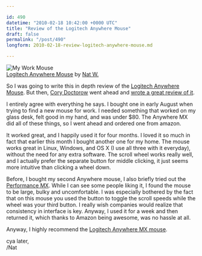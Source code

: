 ```yaml
---

id: 490
datetime: "2010-02-18 10:42:00 +0000 UTC"
title: "Review of the Logitech Anywhere Mouse"
draft: false
permalink: "/post/490"
longform: 2010-02-18-review-logitech-anywhere-mouse.md

---
```


![My Work Mouse][3]  
[Logitech Anywhere Mouse][5] by [Nat W.][6]

So I was going to write this in depth review of the [Logitech Anywhere Mouse][0].
But then, [Cory Doctorow][2] went ahead and [wrote a great review of it][1].

I entirely agree with everything he says. I bought one in early August when
trying to find a new mouse for work. I needed something that worked on my glass
desk, felt good in my hand, and was under $80. The Anywhere MX did all of these
things, so I went ahead and ordered one from amazon.

It worked great, and I happily used it for four months. I loved it so much in
fact that earlier this month I bought another one for my home. The mouse works
great in Linux, Windows, and OS X (I use all three with it everyday), without
the need for any extra software. The scroll wheel works really well, and I
actually prefer the separate button for middle clicking, it just seems more
intuitive than clicking a wheel down.

Before, I bought my second Anywhere mouse, I also briefly tried out the
[Performance MX][4]. While I can see some people liking it, I found the mouse
to be large, bulky and uncomfortable. I was especially bothered by the fact
that on this mouse you used the button to toggle the scroll speeds while the
wheel was your third button. I really wish companies would realize that
consistency in interface is key. Anyway, I used it for a week and then returned
it, which thanks to Amazon being awesome, was no hassle at all.

Anyway, I highly recommend the [Logitech Anywhere MX mouse][0].

cya later,  
/Nat

[0]: http://bit.ly/bUtxmr "Logitech Anywhere Mouse on Amazon.com"
[1]: http://www.boingboing.net/2010/02/15/logitech-anywhere-mo.html
[2]: http://en.wikipedia.org/wiki/Cory_Doctorow "Cory Doctorow on Wikipedia"
[3]: http://farm3.static.flickr.com/2482/3964727591_7c42f21c77.jpg
[4]: http://bit.ly/cj29vT "Logitech Performance Mouse MX on Amazon.com"
[5]: http://www.flickr.com/photos/icco/3964727591/ "Flickr page for this photo"
[6]: http://www.flickr.com/photos/icco/ "My flickr page"


